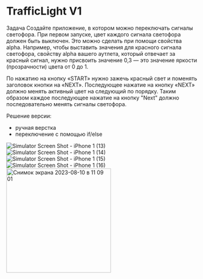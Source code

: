 #  TrafficLight V1

Задача 
Создайте приложение, в котором можно переключать сигналы светофора. При первом запуске, цвет каждого сигнала светофора должен быть выключен. Это можно сделать при помощи свойства alpha. Например, чтобы выставить значения для красного сигнала светофора, свойству alpha вашего аутлета, который отвечает за красный сигнал, нужно присвоить значение 0,3 — это значение яркости (прозрачности) цвета от 0 до 1.

По нажатию на кнопку «START» нужно зажечь красный свет и поменять заголовок кнопки на «NEXT». Последующее нажатие на кнопку «NEXT» должно менять активный цвет на следующий по порядку. Таким образом каждое последующее нажатие на кнопку "Next" должно последовательно менять сигналы светофора.

Решение версии:
- ручная верстка
- переключение с помощью if/else

![Simulator Screen Shot - iPhone 1 (13)](https://github.com/lsvard/HW2.2-TrafficLight/assets/119428549/2d1a116a-d7ea-4f12-84b4-403947aeb9ab)
![Simulator Screen Shot - iPhone 1 (14)](https://github.com/lsvard/HW2.2-TrafficLight/assets/119428549/ed8d8bc0-db4d-4391-9174-5e6d074b916d)
![Simulator Screen Shot - iPhone 1 (15)](https://github.com/lsvard/HW2.2-TrafficLight/assets/119428549/18c1e038-ed83-449b-b2aa-6254c330195b)
![Simulator Screen Shot - iPhone 1 (16)](https://github.com/lsvard/HW2.2-TrafficLight/assets/119428549/3bfd46a2-be0d-4854-9e44-a2f2a8411346)
<img width="275" alt="Снимок экрана 2023-08-10 в 11 09 01" src="https://github.com/lsvard/HW2.2-TrafficLight/assets/119428549/b2ae8f2f-092d-44bd-9fdf-53771405a29d">
